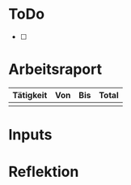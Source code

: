 # ToDo

- [ ] 


# Arbeitsraport

| Tätigkeit | Von | Bis | Total | 
| --------- | --- | --- | ----- |
|           |     |     |       |


# Inputs



# Reflektion

